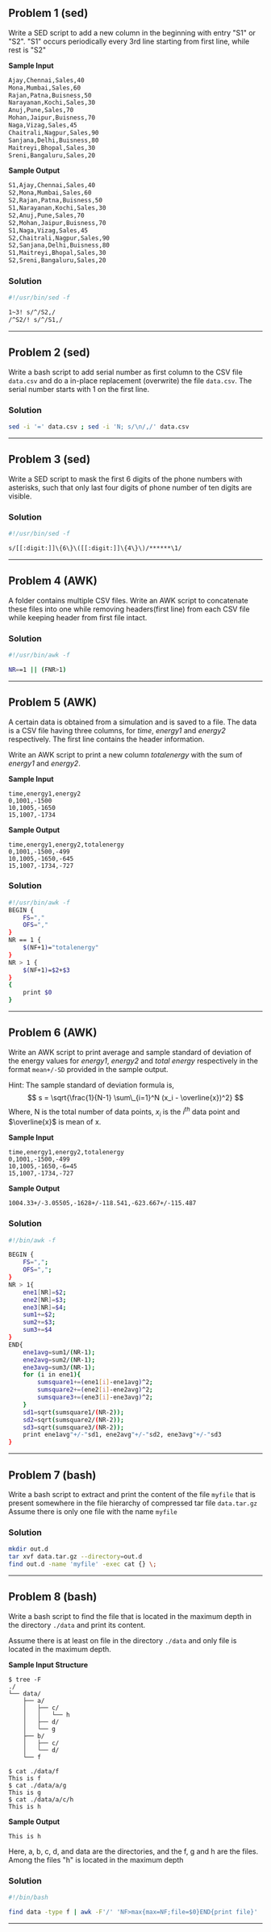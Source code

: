 ## Problem 1 (sed)

Write a SED script to add a new column in the beginning with entry "S1" or "S2". "S1" occurs periodically every 3rd line starting from first line, while rest is "S2"

**Sample Input**

```bash
Ajay,Chennai,Sales,40
Mona,Mumbai,Sales,60
Rajan,Patna,Buisness,50
Narayanan,Kochi,Sales,30
Anuj,Pune,Sales,70
Mohan,Jaipur,Buisness,70
Naga,Vizag,Sales,45
Chaitrali,Nagpur,Sales,90
Sanjana,Delhi,Buisness,80
Maitreyi,Bhopal,Sales,30
Sreni,Bangaluru,Sales,20
```

**Sample Output**

```bash
S1,Ajay,Chennai,Sales,40
S2,Mona,Mumbai,Sales,60
S2,Rajan,Patna,Buisness,50
S1,Narayanan,Kochi,Sales,30
S2,Anuj,Pune,Sales,70
S2,Mohan,Jaipur,Buisness,70
S1,Naga,Vizag,Sales,45
S2,Chaitrali,Nagpur,Sales,90
S2,Sanjana,Delhi,Buisness,80
S1,Maitreyi,Bhopal,Sales,30
S2,Sreni,Bangaluru,Sales,20
```

### Solution

```bash
#!/usr/bin/sed -f

1~3! s/^/S2,/
/^S2/! s/^/S1,/
```

---

<div style="page-break-after: always;"></div>

## Problem 2 (sed)

Write a bash script to add serial number as first column to the CSV file `data.csv` and do a in-place replacement (overwrite) the file `data.csv`. The serial number starts with 1 on the first line.

### Solution

```bash
sed -i '=' data.csv ; sed -i 'N; s/\n/,/' data.csv
```

---

<div style="page-break-after: always;"></div>

## Problem 3 (sed)

Write a SED script to mask the first 6 digits of the phone numbers with asterisks, such that only last four digits of phone number of ten digits are visible.

### Solution

```bash
#!/usr/bin/sed -f

s/[[:digit:]]\{6\}\([[:digit:]]\{4\}\)/******\1/
```

---

<div style="page-break-after: always;"></div>

## Problem 4 (AWK)

A folder contains multiple CSV files. Write an AWK script to concatenate these files into one while removing headers(first line) from each CSV file while keeping header from first file intact.

### Solution

```bash
#!/usr/bin/awk -f

NR==1 || (FNR>1)
```

---

<div style="page-break-after: always;"></div>

## Problem 5 (AWK)

A certain data is obtained from a simulation and is saved to a file. The data is a CSV file having three columns, for _time_, _energy1_ and _energy2_ respectively. The first line contains the header information.

Write an AWK script to print a new column _totalenergy_ with the sum of _energy1_ and _energy2_.

**Sample Input**

```
time,energy1,energy2
0,1001,-1500
10,1005,-1650
15,1007,-1734
```

**Sample Output**

```
time,energy1,energy2,totalenergy
0,1001,-1500,-499
10,1005,-1650,-645
15,1007,-1734,-727
```

### Solution

```bash
#!/usr/bin/awk -f
BEGIN {
    FS=","
    OFS=","
}
NR == 1 {
    $(NF+1)="totalenergy"
}
NR > 1 {
    $(NF+1)=$2+$3
}
{
    print $0
}
```

---

<div style="page-break-after: always;"></div>

## Problem 6 (AWK)

Write an AWK script to print average and sample standard of deviation of the energy values for _energy1_, _energy2_ and _total energy_ respectively in the format `mean+/-SD` provided in the sample output.

Hint: The sample standard of deviation formula is,
$$ s = \sqrt{\frac{1}{N-1} \sum\_{i=1}^N (x_i - \overline{x})^2} $$
Where, N is the total number of data points, $x_i$ is the $i^{th}$ data point and $\overline{x}$ is mean of x.

**Sample Input**

```
time,energy1,energy2,totalenergy
0,1001,-1500,-499
10,1005,-1650,-6=45
15,1007,-1734,-727
```

**Sample Output**

```
1004.33+/-3.05505,-1628+/-118.541,-623.667+/-115.487
```

### Solution

```bash
#!/bin/awk -f

BEGIN {
    FS=",";
    OFS=",";
}
NR > 1{
    ene1[NR]=$2;
    ene2[NR]=$3;
    ene3[NR]=$4;
    sum1+=$2;
    sum2+=$3;
    sum3+=$4
}
END{
    ene1avg=sum1/(NR-1);
    ene2avg=sum2/(NR-1);
    ene3avg=sum3/(NR-1);
    for (i in ene1){
        sumsquare1+=(ene1[i]-ene1avg)^2;
        sumsquare2+=(ene2[i]-ene2avg)^2;
        sumsquare3+=(ene3[i]-ene3avg)^2;
    }
    sd1=sqrt(sumsquare1/(NR-2));
    sd2=sqrt(sumsquare2/(NR-2));
    sd3=sqrt(sumsquare3/(NR-2));
    print ene1avg"+/-"sd1, ene2avg"+/-"sd2, ene3avg"+/-"sd3
}
```

---

<div style="page-break-after: always;"></div>

## Problem 7 (bash)

Write a bash script to extract and print the content of the file `myfile` that is present somewhere in the file hierarchy of compressed tar file `data.tar.gz`
Assume there is only one file with the name `myfile`

### Solution

```bash
mkdir out.d
tar xvf data.tar.gz --directory=out.d
find out.d -name 'myfile' -exec cat {} \;
```

---

<div style="page-break-after: always;"></div>

## Problem 8 (bash)

Write a bash script to find the file that is located in the maximum depth in the directory `./data` and print its content.

Assume there is at least on file in the directory `./data` and only file is located in the maximum depth.

**Sample Input Structure**

```
$ tree -F
./
└── data/
    ├── a/
    │   ├── c/
    │   │   └── h
    │   ├── d/
    │   └── g
    ├── b/
    │   ├── c/
    │   └── d/
    └── f

$ cat ./data/f
This is f
$ cat ./data/a/g
This is g
$ cat ./data/a/c/h
This is h
```

**Sample Output**

```
This is h
```

Here, a, b, c, d, and data are the directories, and the f, g and h are the files. Among the files "h" is located in the maximum depth

### Solution

```bash
#!/bin/bash

find data -type f | awk -F'/' 'NF>max{max=NF;file=$0}END{print file}' | xargs cat
```

---
